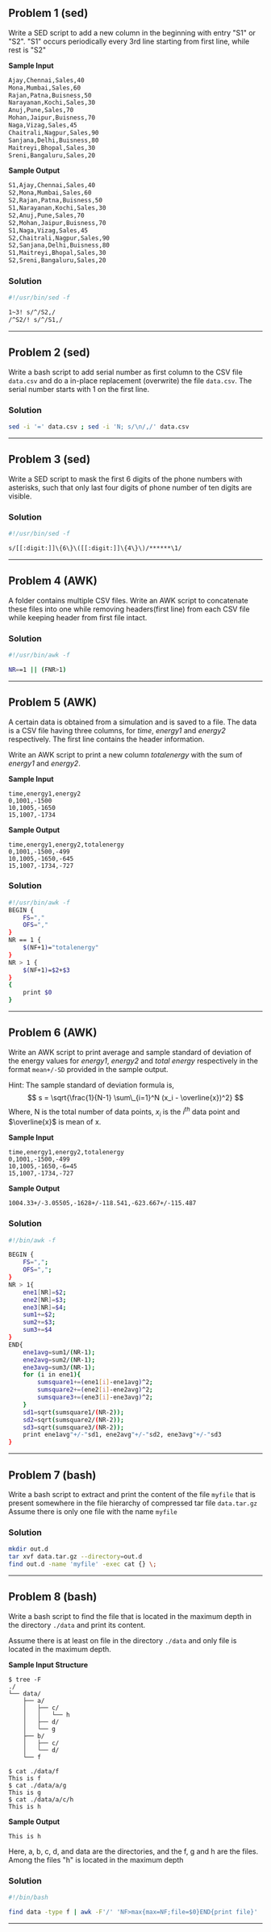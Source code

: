 ## Problem 1 (sed)

Write a SED script to add a new column in the beginning with entry "S1" or "S2". "S1" occurs periodically every 3rd line starting from first line, while rest is "S2"

**Sample Input**

```bash
Ajay,Chennai,Sales,40
Mona,Mumbai,Sales,60
Rajan,Patna,Buisness,50
Narayanan,Kochi,Sales,30
Anuj,Pune,Sales,70
Mohan,Jaipur,Buisness,70
Naga,Vizag,Sales,45
Chaitrali,Nagpur,Sales,90
Sanjana,Delhi,Buisness,80
Maitreyi,Bhopal,Sales,30
Sreni,Bangaluru,Sales,20
```

**Sample Output**

```bash
S1,Ajay,Chennai,Sales,40
S2,Mona,Mumbai,Sales,60
S2,Rajan,Patna,Buisness,50
S1,Narayanan,Kochi,Sales,30
S2,Anuj,Pune,Sales,70
S2,Mohan,Jaipur,Buisness,70
S1,Naga,Vizag,Sales,45
S2,Chaitrali,Nagpur,Sales,90
S2,Sanjana,Delhi,Buisness,80
S1,Maitreyi,Bhopal,Sales,30
S2,Sreni,Bangaluru,Sales,20
```

### Solution

```bash
#!/usr/bin/sed -f

1~3! s/^/S2,/
/^S2/! s/^/S1,/
```

---

<div style="page-break-after: always;"></div>

## Problem 2 (sed)

Write a bash script to add serial number as first column to the CSV file `data.csv` and do a in-place replacement (overwrite) the file `data.csv`. The serial number starts with 1 on the first line.

### Solution

```bash
sed -i '=' data.csv ; sed -i 'N; s/\n/,/' data.csv
```

---

<div style="page-break-after: always;"></div>

## Problem 3 (sed)

Write a SED script to mask the first 6 digits of the phone numbers with asterisks, such that only last four digits of phone number of ten digits are visible.

### Solution

```bash
#!/usr/bin/sed -f

s/[[:digit:]]\{6\}\([[:digit:]]\{4\}\)/******\1/
```

---

<div style="page-break-after: always;"></div>

## Problem 4 (AWK)

A folder contains multiple CSV files. Write an AWK script to concatenate these files into one while removing headers(first line) from each CSV file while keeping header from first file intact.

### Solution

```bash
#!/usr/bin/awk -f

NR==1 || (FNR>1)
```

---

<div style="page-break-after: always;"></div>

## Problem 5 (AWK)

A certain data is obtained from a simulation and is saved to a file. The data is a CSV file having three columns, for _time_, _energy1_ and _energy2_ respectively. The first line contains the header information.

Write an AWK script to print a new column _totalenergy_ with the sum of _energy1_ and _energy2_.

**Sample Input**

```
time,energy1,energy2
0,1001,-1500
10,1005,-1650
15,1007,-1734
```

**Sample Output**

```
time,energy1,energy2,totalenergy
0,1001,-1500,-499
10,1005,-1650,-645
15,1007,-1734,-727
```

### Solution

```bash
#!/usr/bin/awk -f
BEGIN {
    FS=","
    OFS=","
}
NR == 1 {
    $(NF+1)="totalenergy"
}
NR > 1 {
    $(NF+1)=$2+$3
}
{
    print $0
}
```

---

<div style="page-break-after: always;"></div>

## Problem 6 (AWK)

Write an AWK script to print average and sample standard of deviation of the energy values for _energy1_, _energy2_ and _total energy_ respectively in the format `mean+/-SD` provided in the sample output.

Hint: The sample standard of deviation formula is,
$$ s = \sqrt{\frac{1}{N-1} \sum\_{i=1}^N (x_i - \overline{x})^2} $$
Where, N is the total number of data points, $x_i$ is the $i^{th}$ data point and $\overline{x}$ is mean of x.

**Sample Input**

```
time,energy1,energy2,totalenergy
0,1001,-1500,-499
10,1005,-1650,-6=45
15,1007,-1734,-727
```

**Sample Output**

```
1004.33+/-3.05505,-1628+/-118.541,-623.667+/-115.487
```

### Solution

```bash
#!/bin/awk -f

BEGIN {
    FS=",";
    OFS=",";
}
NR > 1{
    ene1[NR]=$2;
    ene2[NR]=$3;
    ene3[NR]=$4;
    sum1+=$2;
    sum2+=$3;
    sum3+=$4
}
END{
    ene1avg=sum1/(NR-1);
    ene2avg=sum2/(NR-1);
    ene3avg=sum3/(NR-1);
    for (i in ene1){
        sumsquare1+=(ene1[i]-ene1avg)^2;
        sumsquare2+=(ene2[i]-ene2avg)^2;
        sumsquare3+=(ene3[i]-ene3avg)^2;
    }
    sd1=sqrt(sumsquare1/(NR-2));
    sd2=sqrt(sumsquare2/(NR-2));
    sd3=sqrt(sumsquare3/(NR-2));
    print ene1avg"+/-"sd1, ene2avg"+/-"sd2, ene3avg"+/-"sd3
}
```

---

<div style="page-break-after: always;"></div>

## Problem 7 (bash)

Write a bash script to extract and print the content of the file `myfile` that is present somewhere in the file hierarchy of compressed tar file `data.tar.gz`
Assume there is only one file with the name `myfile`

### Solution

```bash
mkdir out.d
tar xvf data.tar.gz --directory=out.d
find out.d -name 'myfile' -exec cat {} \;
```

---

<div style="page-break-after: always;"></div>

## Problem 8 (bash)

Write a bash script to find the file that is located in the maximum depth in the directory `./data` and print its content.

Assume there is at least on file in the directory `./data` and only file is located in the maximum depth.

**Sample Input Structure**

```
$ tree -F
./
└── data/
    ├── a/
    │   ├── c/
    │   │   └── h
    │   ├── d/
    │   └── g
    ├── b/
    │   ├── c/
    │   └── d/
    └── f

$ cat ./data/f
This is f
$ cat ./data/a/g
This is g
$ cat ./data/a/c/h
This is h
```

**Sample Output**

```
This is h
```

Here, a, b, c, d, and data are the directories, and the f, g and h are the files. Among the files "h" is located in the maximum depth

### Solution

```bash
#!/bin/bash

find data -type f | awk -F'/' 'NF>max{max=NF;file=$0}END{print file}' | xargs cat
```

---
